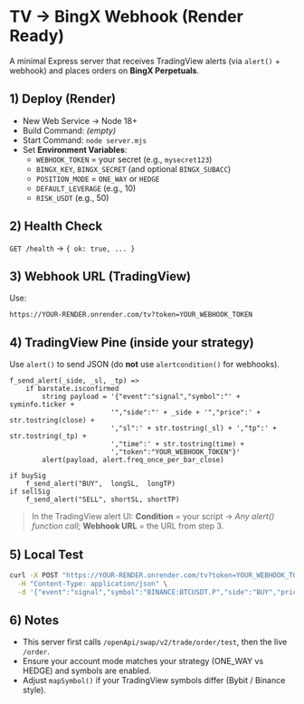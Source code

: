 # TV → BingX Webhook (Render Ready)

A minimal Express server that receives TradingView alerts (via `alert()` + webhook) and places orders on **BingX Perpetuals**.

## 1) Deploy (Render)
- New Web Service → Node 18+
- Build Command: *(empty)*
- Start Command: `node server.mjs`
- Set **Environment Variables**:
  - `WEBHOOK_TOKEN` = your secret (e.g., `mysecret123`)
  - `BINGX_KEY`, `BINGX_SECRET` (and optional `BINGX_SUBACC`)
  - `POSITION_MODE` = `ONE_WAY` or `HEDGE`
  - `DEFAULT_LEVERAGE` (e.g., 10)
  - `RISK_USDT` (e.g., 50)

## 2) Health Check
`GET /health` → `{ ok: true, ... }`

## 3) Webhook URL (TradingView)
Use:
```
https://YOUR-RENDER.onrender.com/tv?token=YOUR_WEBHOOK_TOKEN
```

## 4) TradingView Pine (inside your strategy)
Use `alert()` to send JSON (do **not** use `alertcondition()` for webhooks).

```pinescript
f_send_alert(_side, _sl, _tp) =>
    if barstate.isconfirmed
        string payload = '{"event":"signal","symbol":"' + syminfo.ticker +
                         '","side":"' + _side + '","price":' + str.tostring(close) +
                         ',"sl":' + str.tostring(_sl) + ',"tp":' + str.tostring(_tp) +
                         ',"time":' + str.tostring(time) +
                         ',"token":"YOUR_WEBHOOK_TOKEN"}'
        alert(payload, alert.freq_once_per_bar_close)

if buySig
    f_send_alert("BUY",  longSL,  longTP)
if sellSig
    f_send_alert("SELL", shortSL, shortTP)
```

> In the TradingView alert UI: **Condition** = your script → *Any alert() function call*; **Webhook URL** = the URL from step 3.

## 5) Local Test
```bash
curl -X POST "https://YOUR-RENDER.onrender.com/tv?token=YOUR_WEBHOOK_TOKEN" \
  -H "Content-Type: application/json" \
  -d '{"event":"signal","symbol":"BINANCE:BTCUSDT.P","side":"BUY","price":60000,"sl":59500,"tp":61200}'
```

## 6) Notes
- This server first calls `/openApi/swap/v2/trade/order/test`, then the live `/order`.
- Ensure your account mode matches your strategy (ONE_WAY vs HEDGE) and symbols are enabled.
- Adjust `mapSymbol()` if your TradingView symbols differ (Bybit / Binance style).

